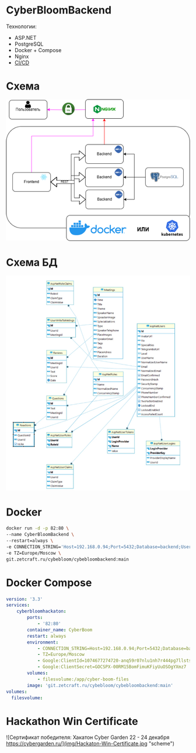 # CyberBloomBackend

Технологии:
* ASP.NET
* PostgreSQL
* Docker + Compose
* Nginx
* [CI/CD](.gitea/workflows/gitea-push-docker.yml)

# Схема
![Схема](img/scheme.png "scheme")

# Схема БД
![Схема БД](img/db.jpg "scheme")

# Docker

```bash
docker run -d -p 82:80 \
--name CyberBloomBackend \
--restart=always \
-e CONNECTION_STRING='Host=192.168.0.94;Port=5432;Database=backend;Username=prod;Password=' \
-e TZ=Europe/Moscow \
git.zetcraft.ru/cybebloom/cybebloombackend:main
```

# Docker Compose

```yml
version: '3.3'
services:
    cyberbloomhackaton:
        ports:
            - '82:80'
        container_name: CyberBoom
        restart: always
        environment:
            - CONNECTION_STRING=Host=192.168.0.94;Port=5432;Database=backend;Username=prod;Password=
            - TZ=Europe/Moscow
            - Google:ClientId=1074677274720-anq59r07nlu1nh7r444pg7llsts>
            - Google:ClientSecret=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
        volumes:
            - filesvolume:/app/cyber-boom-files
        image: 'git.zetcraft.ru/cybebloom/cybebloombackend:main'
volumes:
  filesvolume:
```


# Hackathon Win Certificate

![Сертификат победителя: Хакатон Cyber Garden 22 - 24 декабря https://cybergarden.ru/](img/Hackaton-Win-Certificate.jpg "scheme")

